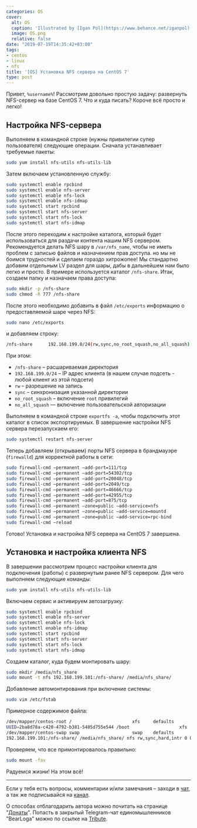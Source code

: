 ```yaml
---
categories: OS
cover:
  alt: OS
  caption: 'Illustrated by [Igan Pol](https://www.behance.net/iganpol)'
  image: OS.png
  relative: false
date: "2019-07-19T14:35:42+03:00"
tags:
- centos
- linux
- nfs
title: '[OS] Установка NFS сервера на CentOS 7'
type: post
---
```

Привет, `%username%`! Рассмотрим довольно простую задачу: развернуть NFS-сервер на базе CentOS 7. Что и куда писать? Короче всё просто и легко!

## Настройка NFS-сервера

Выполняем в командной строке (нужны привилегии супер пользователя) следующие операции. Сначала устанавливает требуемые пакеты:

```bash
sudo yum install nfs-utils nfs-utils-lib
```

Затем включаем установленную службу:

```bash
sudo systemctl enable rpcbind
sudo systemctl enable nfs-server
sudo systemctl enable nfs-lock
sudo systemctl enable nfs-idmap
sudo systemctl start rpcbind
sudo systemctl start nfs-server
sudo systemctl start nfs-lock
sudo systemctl start nfs-idmap
```

После этого переходим к настройке каталога, который будет использоваться для раздачи контента нашим NFS сервером. Рекомендуется делать NFS шару в `/var/nfs_name`, чтобы не иметь проблем с записью файлов и назначением прав доступа. но мы не боимся трудностей и сделаем гораздо хитрожопее! Мы стандартно добавим отдельным LV раздел для шары, дабы в дальнейшем нам было легко и просто. В примере используется каталог `/nfs-share`. Итак, создаем папку и назначаем права доступа:

```bash
sudo mkdir -p /nfs-share
sudo chmod -R 777 /nfs-share
```

После этого необходимо добавить в файл `/etc/exports` информацию о предоставляемой шаре через NFS:

```bash
sudo nano /etc/exports
```

и добавляем строку:

```bash
/nfs-share      192.168.199.0/24(rw,sync,no_root_squash,no_all_squash)
```

При этом:

- `/nfs-share` – расшариваемая директория
- `192.168.199.0/24` – IP адрес клиента (в нашем случае подсеть - любой клиент из этой подсети)
- `rw` – разрешение на запись
- `sync` – синхронизация указанной директории
- `no_root_squash` – включение `root` привилегий
- `no_all_squash` — включение пользовательской авторизации

Выполняем в командной строке `exportfs -a`, чтобы подключить этот каталог в список экспортируемых. В завершение настройки NFS сервера перезапускаем его:

```bash
sudo systemctl restart nfs-server
```

Теперь добавляем (открываем) порты NFS сервера в брандмауэре (`firewalld`) для корректной работы в сети:

```bash
sudo firewall-cmd —permanent —add-port=111/tcp
sudo firewall-cmd —permanent —add-port=54302/tcp
sudo firewall-cmd —permanent —add-port=20048/tcp
sudo firewall-cmd —permanent —add-port=2049/tcp
sudo firewall-cmd —permanent —add-port=46666/tcp
sudo firewall-cmd —permanent —add-port=42955/tcp
sudo firewall-cmd —permanent —add-port=875/tcp
sudo firewall-cmd —permanent —zone=public —add-service=nfs
sudo firewall-cmd —permanent —zone=public —add-service=mountd
sudo firewall-cmd —permanent —zone=public —add-service=rpc-bind
sudo firewall-cmd —reload
```

Готово! Установка и настройка NFS сервера на CentOS 7 завершена.

## Установка и настройка клиента NFS

В завершении  рассмотрим процесс настройки клиента для подключения (работы) с развернутым ранее NFS сервером. Для чего выполняем следующие команды:

```bash
sudo yum install nfs-utils nfs-utils-lib
```

Включаем сервис и активируем автозагрузку:

```bash
sudo systemctl enable rpcbind
sudo systemctl enable nfs-server
sudo systemctl enable nfs-lock
sudo systemctl enable nfs-idmap
sudo systemctl start rpcbind
sudo systemctl start nfs-server
sudo systemctl start nfs-lock
sudo systemctl start nfs-idmap
```

Создаем каталог, куда будем монтировать шару:

```bash
sudo mkdir /media/nfs_share
sudo mount -t nfs 192.168.199.101:/nfs-share/ /media/nfs_share/
```

Добавление автомонтирования при включение системы:

```bash
sudo vim /etc/fstab
```

Примерное содержимое файла:

```bash
/dev/mapper/centos-root /                       xfs     defaults        1 1
UUID=2ba8d78a-c420-4792-b381-5405d755e544 /boot                   xfs     defaults        1 2
/dev/mapper/centos-swap swap                    swap    defaults        0 0
192.168.199.101:/nfs-share/ /media/nfs_share/ nfs rw,sync,hard,intr 0 0
```

Проверяем, что все примонтировалось правильно:

```bash
sudo mount -fav
```

Радуемся жизни! На этом всё!

---

Если у тебя есть вопросы, комментарии и/или замечания – заходи в [чат](https://ttttt.me/jtprogru_chat), а так же подписывайся на [канал](https://ttttt.me/jtprogru_channel).

О способах отблагодарить автора можно почитать на странице "[Донаты](https://jtprog.ru/donations/)". Попасть в закрытый Telegram-чат единомышленников "BearLoga" можно по ссылке на [Tribute](https://web.tribute.tg/s/oRV).
